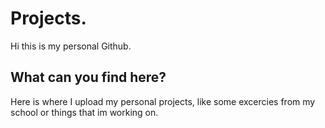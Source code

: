 # Projects.

Hi this is my personal Github.

## What can you find here?

Here is where I upload my personal projects, like some excercies from my school or things that im working on.
